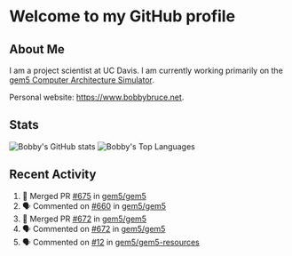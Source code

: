 # Welcome to my GitHub profile

## About Me

I am a project scientist at UC Davis. I am currently working primarily on the [gem5 Computer Architecture Simulator](https://github.com/gem5).

Personal website: <https://www.bobbybruce.net>.

## Stats

![Bobby's GitHub stats](https://github-readme-stats.vercel.app/api?username=bobbyrbruce&show_icons=true&theme=responsive&include_all_commits=true&count_private=true&show=reviews&disable_animations=true)
![Bobby's Top Languages ](https://github-readme-stats.vercel.app/api/top-langs/?username=bobbyrbruce&layout=compact&theme=responsive&count_private=true&langs_count=10&disable_animations=true)

## Recent Activity

<!--START_SECTION:activity-->
1. 🎉 Merged PR [#675](https://github.com/gem5/gem5/pull/675) in [gem5/gem5](https://github.com/gem5/gem5)
2. 🗣 Commented on [#660](https://github.com/gem5/gem5/issues/660#issuecomment-1854680131) in [gem5/gem5](https://github.com/gem5/gem5)
3. 🎉 Merged PR [#672](https://github.com/gem5/gem5/pull/672) in [gem5/gem5](https://github.com/gem5/gem5)
4. 🗣 Commented on [#672](https://github.com/gem5/gem5/pull/672#issuecomment-1854675916) in [gem5/gem5](https://github.com/gem5/gem5)
5. 🗣 Commented on [#12](https://github.com/gem5/gem5-resources/pull/12#issuecomment-1854663884) in [gem5/gem5-resources](https://github.com/gem5/gem5-resources)
<!--END_SECTION:activity-->
